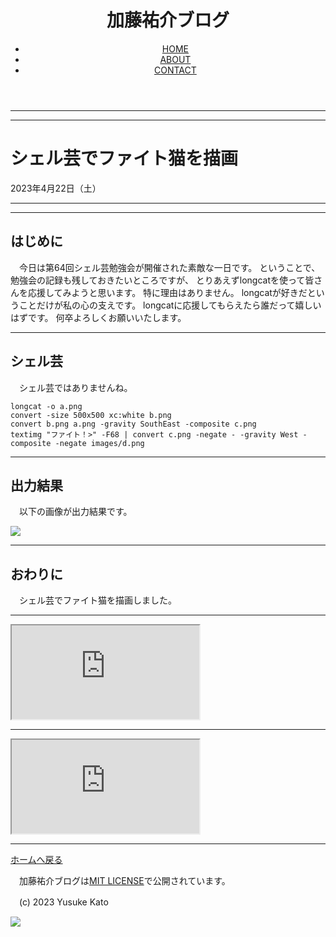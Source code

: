 <!DOCTYPE html>
<html lang="ja">
<head>
<!-- Google tag (gtag.js) -->
<script async src="https://www.googletagmanager.com/gtag/js?id=G-W9H7QJT6XG"></script>
<script>
window.dataLayer = window.dataLayer || [];
function gtag(){dataLayer.push(arguments);}
gtag('js', new Date());
gtag('config', 'G-W9H7QJT6XG');
</script>
<!-- SNS Card -->
<meta property="og:type" content="article" />
<meta property="og:title" content="シェル芸でファイト猫を描画" />
<meta property="og:description" content="本日は第64回シェル芸勉強会が開催された素敵な一日となりました。ということで、勉強会の記録も残しておきたいところですが、とりあえずlongcatを使って皆さんを応援してみようと思います。特に理由はありません。longcatが好きだということだけが私の心の支えです。longcatに応援してもらえたら、誰だって嬉しいはずです。何卒よろしくお願いいたします。" />
<meta property="og:url" content="https://yusukekato.jp/20230422.html" />
<meta property="og:site_name" content="加藤祐介ブログ / Yusuke Kato Blog" />
<meta property="og:image" content="https://yusukekato.jp/summary.jpg" />
<meta name="twitter:card" content="summary_large_image" />
<meta name="twitter:site" content="@yusukekato_main" />
<meta name="twitter:title" content="シェル芸でファイト猫を描画 / Yusuke Kato Blog" />
<meta name="twitter:description" content="本日は第64回シェル芸勉強会が開催された素敵な一日となりました。ということで、勉強会の記録も残しておきたいところですが、とりあえずlongcatを使って皆さんを応援してみようと思います。特に理由はありません。longcatが好きだということだけが私の心の支えです。longcatに応援してもらえたら、誰だって嬉しいはずです。何卒よろしくお願いいたします。" />
<meta name="twitter:image" content="https://yusukekato.jp/summary_large_image.png" />
<!-- main -->
<meta charset="utf-8">
<meta name="description" content="本日は第64回シェル芸勉強会が開催された素敵な一日となりました。ということで、勉強会の記録も残しておきたいところですが、とりあえずlongcatを使って皆さんを応援してみようと思います。特に理由はありません。longcatが好きだということだけが私の心の支えです。longcatに応援してもらえたら、誰だって嬉しいはずです。何卒よろしくお願いいたします。">
<meta name="viewport" content="width=device-width, initial-scale=1.0">
<link rel="icon" href="./favicon.png">
<link rel="stylesheet" href="./style.css">
<title>シェル芸でファイト猫を描画 / Yusuke Kato Blog</title>
</head>
<body>

<header>
<h1 class="headline">
<a>加藤祐介ブログ</a>
</h1>
<ul class="nav-list">
<li class="nav-list-item">
<a href="https://yusukekato.jp/" class="bButton">HOME</a>
</li>
<li class="nav-list-item">
<a href="https://yusukekato.jp/about.html" class="bButton">ABOUT</a>
</li>
<li class="nav-list-item">
<a href="https://yusukekato.jp/form.html" class="bButton">CONTACT</a>
</li>
</ul>
</header>

<hr>
<hr>
	
<h1>シェル芸でファイト猫を描画</h1>
<p>2023年4月22日（土）</p>
<hr>

<hr>
<h2>はじめに</h2>
<p>　今日は第64回シェル芸勉強会が開催された素敵な一日です。
ということで、勉強会の記録も残しておきたいところですが、
とりあえずlongcatを使って皆さんを応援してみようと思います。
特に理由はありません。
longcatが好きだということだけが私の心の支えです。
longcatに応援してもらえたら誰だって嬉しいはずです。
何卒よろしくお願いいたします。</p>

<hr>
<h2>シェル芸</h2>
<p>　シェル芸ではありませんね。</p>
<div class="codeClass"><pre><code>longcat -o a.png
convert -size 500x500 xc:white b.png 
convert b.png a.png -gravity SouthEast -composite c.png
textimg "ファイト！>" -F68 | convert c.png -negate - -gravity West -composite -negate images/d.png</code></pre></div>

<hr>
<h2>出力結果</h2>
<p>　以下の画像が出力結果です。</p>
<div class="img">
<img src="https://yusukekato.jp/20230422.png">
</div>
<p></p>

<hr>
<h2>おわりに</h2>
<p>　シェル芸でファイト猫を描画しました。</p>

<hr>
<div class="iframeClass">
<iframe src="https://yusukekato.jp/latest.html">latest article list</iframe>
</div>
<p></p>

<hr>
<div class="iframeClass">
<iframe src="https://yusukekato.jp/featured.html">featured article list</iframe>
</div>
<p></p>

<hr>
<a href="https://yusukekato.jp/" class="aButton">ホームへ戻る</a>
<p>　加藤祐介ブログは<a href="https://github.com/YusukeKato/YusukeKatoBlog/blob/main/LICENSE">MIT LICENSE</a>で公開されています。</p>
<p>　(c) 2023 Yusuke Kato</p>
<div class="img">
<img src="https://yusukekato.jp/BlueTreeIcon.jpg">
</div>

</body>
</html>
